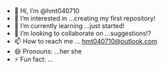 - 👋 Hi, I’m @hmt040710
- 👀 I’m interested in ...creating my first repository!
- 🌱 I’m currently learning ...just started!
- 💞️ I’m looking to collaborate on ...suggestions!?
- 📫 How to reach me ... hmt040710@outlook.com
- 😄 Pronouns: ...her she
- ⚡ Fun fact: ...

<!---
hmt040710/hmt040710 is a ✨ special ✨ repository because its `README.md` (this file) appears on your GitHub profile.
You can click the Preview link to take a look at your changes.
--->

